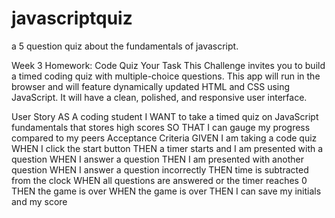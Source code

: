 # javascriptquiz

a 5 question quiz about the fundamentals of javascript.

Week 3 Homework: Code Quiz
Your Task
This Challenge invites you to build a timed coding quiz with multiple-choice questions. This app will run in the browser and will feature dynamically updated HTML and CSS using JavaScript. It will have a clean, polished, and responsive user interface.

User Story
AS A coding student
I WANT to take a timed quiz on JavaScript fundamentals that stores high scores
SO THAT I can gauge my progress compared to my peers
Acceptance Criteria
GIVEN I am taking a code quiz
WHEN I click the start button
THEN a timer starts and I am presented with a question
WHEN I answer a question
THEN I am presented with another question
WHEN I answer a question incorrectly
THEN time is subtracted from the clock
WHEN all questions are answered or the timer reaches 0
THEN the game is over WHEN the game is over
THEN I can save my initials and my score
